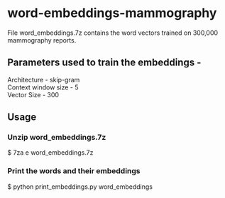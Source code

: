 # word-embeddings-mammography
File word_embeddings.7z contains the word vectors trained on 300,000 mammography reports. <br />
## Parameters used to train the embeddings - <br />
Architecture - skip-gram <br />
Context window size - 5 <br />
Vector Size - 300

## Usage <br />
### Unzip word_embeddings.7z
$ 7za e word_embeddings.7z 
### Print the words and their embeddings
$ python print_embeddings.py word_embeddings

